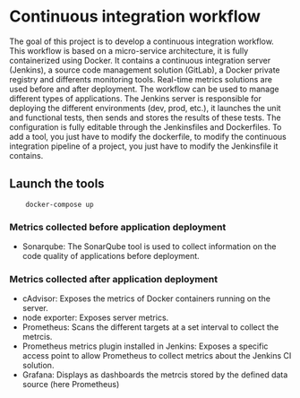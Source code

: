 # Continuous integration workflow
The goal of this project is to develop a continuous integration workflow.
This workflow is based on a micro-service architecture, it is fully containerized using Docker. It contains a continuous integration server (Jenkins), a source code management solution (GitLab), a Docker private registry and differents monitoring tools. Real-time metrics solutions are used before and after deployment.
The workflow can be used to manage different types of applications. The Jenkins server is responsible for deploying the different environments (dev, prod, etc.), it launches the unit and functional tests, then sends and stores the results of these tests.
The configuration is fully editable through the Jenkinsfiles and Dockerfiles. To add a tool, you just have to modify the dockerfile, to modify the continuous integration pipeline of a project, you just have to modify the Jenkinsfile it contains.

## Launch the tools
```
    docker-compose up
```

### Metrics collected before application deployment 
- Sonarqube:
The SonarQube tool is used to collect information on the code quality of applications before deployment.

### Metrics collected after application deployment 
- cAdvisor:
Exposes the metrics of Docker containers running on the server.
- node exporter:
Exposes server metrics.
- Prometheus:
Scans the different targets at a set interval to collect the metrcis.
- Prometheus metrics plugin installed in Jenkins:
Exposes a specific access point to allow Prometheus to collect metrics about the Jenkins CI solution.
- Grafana:
Displays as dashboards the metrcis stored by the defined data source (here Prometheus)